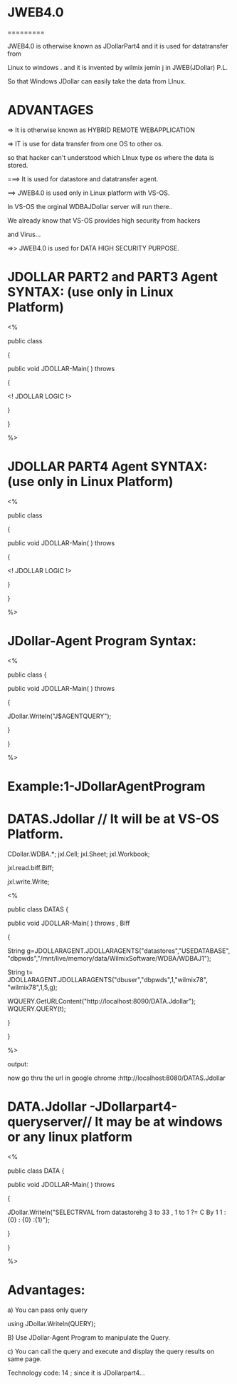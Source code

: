 # JWEB4.0
=========


JWEB4.0 is otherwise known as JDollarPart4 and it is used for datatransfer from

Linux to windows . and it is invented by wilmix jemin j in JWEB(JDollar) P.L.

So that Windows JDollar can easily take the data from LInux.

ADVANTAGES
===========

=> It is otherwise known as HYBRID REMOTE WEBAPPLICATION

=> IT is use for data transfer from one OS to other os.

so that hacker can't understood which LInux type os where the data is stored.

===> It is used for datastore and datatransfer agent.

==> JWEB4.0 is used only in Linux platform with VS-OS.

In VS-OS the orginal WDBAJDollar server will run there..

We already know that VS-OS provides high security from hackers

and Virus...

=>> JWEB4.0 is used for DATA HIGH SECURITY PURPOSE.

JDOLLAR PART2 and PART3 Agent SYNTAX: (use only in Linux Platform)
=====================================

<%

public class <classname>

{

public void JDOLLAR-Main( ) throws

{

<! JDOLLAR LOGIC !>

}

}

%>

JDOLLAR PART4 Agent SYNTAX: (use only in Linux Platform)
===========================================================

<%

public class <classname>

{

public void JDOLLAR-Main( ) throws

{

<! JDOLLAR LOGIC !>

}

}

%>



JDollar-Agent Program Syntax:
=============================


<DOMAINS>



<%

public class  <classname>
{




  public void  JDOLLAR-Main( ) throws <EXE>

{
 
 JDollar.Writeln("J$AGENTQUERY");

}


} 

%>


</DOMAINS>


Example:1-JDollarAgentProgram
========


DATAS.Jdollar  // It will  be at  VS-OS  Platform.
===============

<DOMAINS>

<USE>  CDollar.WDBA.*;
<USE> jxl.Cell;
<USE> jxl.Sheet;
<USE> jxl.Workbook;

<USE> jxl.read.biff.Biff<EXE>;

<USE> jxl.write.Write<EXE>;


<%

public class  DATAS
{




  public void  JDOLLAR-Main( ) throws <EXE>  , Biff<EXE>


{
 


String g=JDOLLARAGENT.JDOLLARAGENTS("datastores","USEDATABASE", "dbpwds","/mnt/live/memory/data/WilmixSoftware/WDBA/WDBAJ1");



String t= JDOLLARAGENT.JDOLLARAGENTS("dbuser","dbpwds",1,"wilmix78", "wilmix78",1,5,g);
 
 

 WQUERY.GetURLContent("http://localhost:8090/DATA.Jdollar");
 WQUERY.QUERY(t);

 

}


} 

%>


</DOMAINS>


output:

now  go thru  the  url in google  chrome :http://localhost:8080/DATAS.Jdollar




DATA.Jdollar -JDollarpart4-queryserver// It  may  be at  windows or any linux platform
============

<DOMAINS>



<%

public class  DATA
{




  public void  JDOLLAR-Main( ) throws <EXE>

{
 
 JDollar.Writeln("SELECTRVAL from datastorehg 3 to 33 , 1 to 1 ?= C By 1 1 : {0} : {0} :{1}");

}


} 

%>


</DOMAINS>



Advantages:
===========

a) You   can   pass only  query

using   JDollar.Writeln(QUERY);

B) Use  JDollar-Agent Program  to manipulate the  Query.

c)  You  can  call  the query  and  execute  and  display  the  query results on same  page.

 
Technology code: 14 ;  since  it  is  JDollarpart4...
